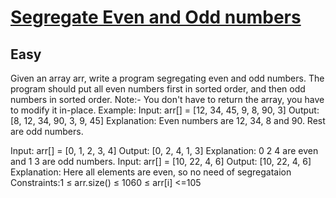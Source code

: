 # [Segregate Even and Odd numbers](https://www.geeksforgeeks.org/problems/segregate-even-and-odd-numbers4629/1)
## Easy
Given an array arr, write a program segregating even and odd numbers. The program should put all even numbers first in sorted order, and then odd numbers in sorted order.
Note:- You don't have to return the array, you have to modify it in-place.
Example:
Input: arr[] = [12, 34, 45, 9, 8, 90, 3]
Output: [8, 12, 34, 90, 3, 9, 45]
Explanation: Even numbers are 12, 34, 8 and 90. Rest are odd numbers.

Input: arr[] = [0, 1, 2, 3, 4]
Output: [0, 2, 4, 1, 3]
Explanation: 0 2 4 are even and 1 3 are odd numbers.
Input: arr[] = [10, 22, 4, 6]
Output: [10, 22, 4, 6]
Explanation: Here all elements are even, so no need of segregataion
Constraints:1 ≤ arr.size() ≤ 1060 ≤ arr[i] &lt;=105